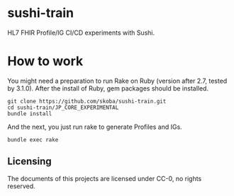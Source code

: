 # sushi-train
HL7 FHIR Profile/IG CI/CD experiments with Sushi.

# How to work

You might need a preparation to run Rake on Ruby (version after 2.7, tested by 3.1.0). After the install of Ruby, gem packages should be installed.

```shell
git clone https://github.com/skoba/sushi-train.git
cd sushi-train/JP_CORE_EXPERIMENTAL
bundle install
```

And the next, you just run rake to generate Profiles and IGs.

```shell
bundle exec rake
```

## Licensing

The documents of this projects are licensed under CC-0, no rights reserved.

